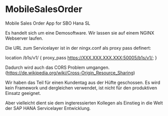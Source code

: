 # MobileSalesOrder
Mobile Sales Order App for SBO Hana SL

Es handelt sich um eine Demosoftware.
Wir lassen sie auf einem NGINX Webserver laufen.

Die URL zum Servicelayer ist in der ningx.conf als proxy pass definert:

location /b1s/v1/ {
        proxy_pass https://XXX.XXX.XXX.XXX:50005/b1s/v1/;
        }

Dadurch wird auch das CORS Problem umgangen. (https://de.wikipedia.org/wiki/Cross-Origin_Resource_Sharing)

Wir haben das Teil für einen Kundentag aus der Hüfte geschossen. Es wird kein Framework und dergleichen verwendet,
ist nicht für den produktiven Einsatz geeignet.

Aber vielleicht dient sie dem ingteressierten Kollegen als Einstieg in die Welt der SAP HANA Servicelayer Entwicklung.